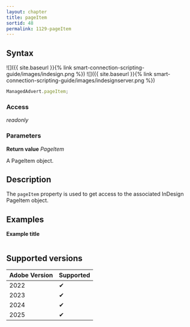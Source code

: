 ```yaml
---
layout: chapter
title: pageItem
sortid: 48
permalink: 1129-pageItem
---
```


## Syntax

![]({{ site.baseurl }}{% link smart-connection-scripting-guide/images/indesign.png %}) ![]({{ site.baseurl }}{% link smart-connection-scripting-guide/images/indesignserver.png %})

```javascript
ManagedAdvert.pageItem;
```

### Access

_readonly_

### Parameters

**Return value** _PageItem_

A PageItem object.

## Description

The `pageItem` property is used to get access to the associated InDesign PageItem object.

## Examples

**Example title**

```javascript

```

## Supported versions

| Adobe Version | Supported |
| ------------- | --------- |
| 2022          | ✔         |
| 2023          | ✔         |
| 2024          | ✔         |
| 2025          | ✔         |
